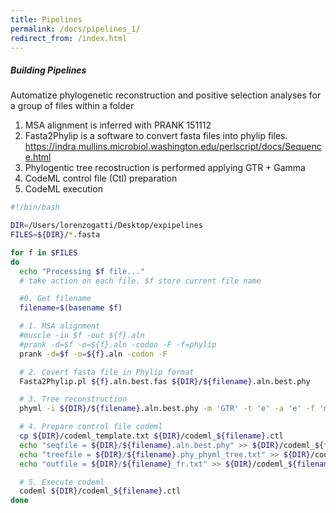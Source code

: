 ```yaml
---
title: Pipelines
permalink: /docs/pipelines_1/
redirect_from: /index.html
---
```


##### Building Pipelines

Automatize phylogenetic reconstruction and positive selection analyses for a group of files within a folder

1. MSA alignment is inferred with PRANK 151112
2. Fasta2Phylip is a software to convert fasta files into phylip files. https://indra.mullins.microbiol.washington.edu/perlscript/docs/Sequence.html
3. Phylogentic tree recostruction is performed applying GTR + Gamma
4. CodeML control file (Ctl) preparation
5. CodeML execution



```bash
#!/bin/bash

DIR=/Users/lorenzogatti/Desktop/expipelines
FILES=${DIR}/*.fasta

for f in $FILES
do
  echo "Processing $f file..."
  # take action on each file. $f store current file name

  #0. Get filename
  filename=$(basename $f)

  # 1. MSA alignment
  #muscle -in $f -out ${f}.aln
  #prank -d=$f -o=${f}.aln -codon -F -f=phylip
  prank -d=$f -o=${f}.aln -codon -F

  # 2. Covert fasta file in Phylip format
  Fasta2Phylip.pl ${f}.aln.best.fas ${DIR}/${filename}.aln.best.phy

  # 3. Tree reconstruction
  phyml -i ${DIR}/${filename}.aln.best.phy -m 'GTR' -t 'e' -a 'e' -f 'm'

  # 4. Prepare control file codeml
  cp ${DIR}/codeml_template.txt ${DIR}/codeml_${filename}.ctl
  echo "seqfile = ${DIR}/${filename}.aln.best.phy" >> ${DIR}/codeml_${filename}.ctl
  echo "treefile = ${DIR}/${filename}.phy_phyml_tree.txt" >> ${DIR}/codeml_${filename}.ctl
  echo "outfile = ${DIR}/${filename}_fr.txt" >> ${DIR}/codeml_${filename}.ctl

  # 5. Execute codeml
  codeml ${DIR}/codeml_${filename}.ctl
done


```
